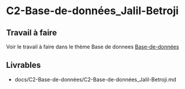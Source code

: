 
# C2-Base-de-données_Jalil-Betroji

## Travail à faire
Voir le travail à faire dans le thème Base de donnees 
[Base-de-données](https://github.com/solicoders/evaluation/issues/6)

## Livrables
- docs/C2-Base-de-données/C2-Base-de-données_Jalil-Betroji.md 
 
